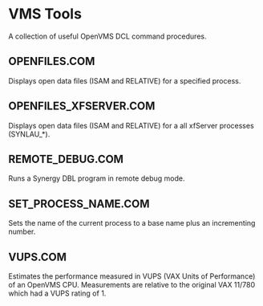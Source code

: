 # VMS Tools

A collection of useful OpenVMS DCL command procedures.

## OPENFILES.COM
Displays open data files (ISAM and RELATIVE) for a specified process.

## OPENFILES_XFSERVER.COM
Displays open data files (ISAM and RELATIVE) for a all xfServer processes (SYNLAU_*).

## REMOTE_DEBUG.COM
Runs a Synergy DBL program in remote debug mode.

## SET_PROCESS_NAME.COM
Sets the name of the current process to a base name plus an incrementing number.

## VUPS.COM
Estimates the performance measured in VUPS (VAX Units of Performance) of an OpenVMS CPU. Measurements are relative to the original VAX 11/780 which had a VUPS rating of 1.
